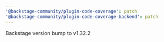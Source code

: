 ```yaml
---
'@backstage-community/plugin-code-coverage': patch
'@backstage-community/plugin-code-coverage-backend': patch
---
```


Backstage version bump to v1.32.2
